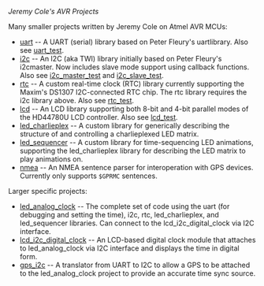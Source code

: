 *Jeremy Cole's AVR Projects*

Many smaller projects written by Jeremy Cole on Atmel AVR MCUs:

* [uart](https://github.com/jeremycole/avr/tree/master/uart) -- A UART (serial) library based on Peter Fleury's uartlibrary. Also see [uart_test](https://github.com/jeremycole/avr/tree/master/uart_test).
* [i2c](https://github.com/jeremycole/avr/tree/master/i2c) -- An I2C (aka TWI) library initially based on Peter Fleury's i2cmaster. Now includes slave mode support using callback functions. Also see [i2c_master_test](https://github.com/jeremycole/avr/tree/master/i2c_master_test) and [i2c_slave_test](https://github.com/jeremycole/avr/tree/master/i2c_slave_test).
* [rtc](https://github.com/jeremycole/avr/tree/master/rtc) -- A custom real-time clock (RTC) library currently supporting the Maxim's DS1307 I2C-connected RTC chip. The rtc library requires the i2c library above. Also see [rtc_test](https://github.com/jeremycole/avr/tree/master/rtc_test).
* [lcd](https://github.com/jeremycole/avr/tree/master/lcd) -- An LCD library supporting both 8-bit and 4-bit parallel modes of the HD44780U LCD controller. Also see [lcd_test](https://github.com/jeremycole/avr/tree/master/lcd_test).
* [led_charlieplex](https://github.com/jeremycole/avr/tree/master/led_charlieplex) -- A custom library for generically describing the structure of and controlling a charlieplexed LED matrix.
* [led_sequencer](https://github.com/jeremycole/avr/tree/master/led_sequencer) -- A custom library for time-sequencing LED animations, supporting the led_charlieplex library for describing the LED matrix to play animations on.
* [nmea](https://github.com/jeremycole/avr/tree/master/nmea) -- An NMEA sentence parser for interoperation with GPS devices. Currently only supports `$GPRMC` sentences.

Larger specific projects:

* [led_analog_clock](https://github.com/jeremycole/avr/tree/master/led_analog_clock) -- The complete set of code using the uart (for debugging and setting the time), i2c, rtc, led_charlieplex, and led_sequencer libraries. Can connect to the lcd_i2c_digital_clock via I2C interface.
* [lcd_i2c_digital_clock](https://github.com/jeremycole/avr/tree/master/lcd_i2c_digital_clock) -- An LCD-based digital clock module that attaches to led_analog_clock via I2C interface and displays the time in digital form.
* [gps_i2c](https://github.com/jeremycole/avr/tree/master/gps_i2c) -- A translator from UART to I2C to allow a GPS to be attached to the led_analog_clock project to provide an accurate time sync source.